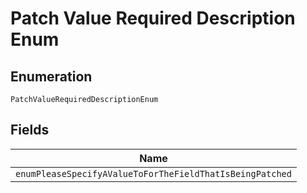 
# Patch Value Required Description Enum

## Enumeration

`PatchValueRequiredDescriptionEnum`

## Fields

| Name |
|  --- |
| `enumPleaseSpecifyAValueToForTheFieldThatIsBeingPatched` |


